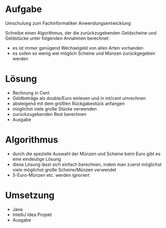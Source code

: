 # Aufgabe

Umschulung zum Fachinformatiker Anwendungsentwicklung

Schreibe einen Algorithmus, der die zurückzugebenden Geldscheine 
und Geldstücke unter folgenden Annahmen berechnet:
- es ist immer genügend Wechselgeld von allen Arten vorhanden
- es sollen so wenig wie möglich Scheine und Münzen zurückgegeben werden


# Lösung

- Rechnung in Cent
- Geldbeträge als double/Euro einlesen und in int/cent umrechnen
- absteigend mit dem größten Rückgabestück anfangen
- möglichst viele große Stücke verwenden
- zurückzugebenden Rest berechnen
- Ausgabe

# Algorithmus
- durch die spezielle Auswahl der Münzen und Scheine beim Euro gibt es eine eindeutige Lösung
- diese Lösung lässt sich einfach berechnen, 
 indem man zuerst möglichst viele möglichst große Scheine/Münzen verwendet
- 5-Euro-Münzen etc. werden ignoriert

# Umsetzung
- Java
- IntelliJ Idea Projekt
- Ausgabe

